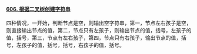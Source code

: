 #### [606. 根据二叉树创建字符串](https://leetcode.cn/problems/construct-string-from-binary-tree/)

四种情况，一开始，判断节点是空，则输出空字符串，第一，节点左右孩子是空，则直接输出节点的值，第二，节点只有左孩子，则输出节点的值，括号，左孩子的值，括号，第三，节点有左右孩子，第四，节点只有右孩子，输出节点的值，括号，左孩子的值，括号，括号，右孩子的值，括号。